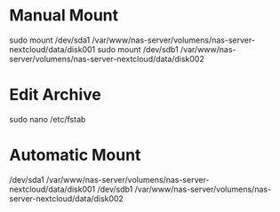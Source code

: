 


# Manual Mount
sudo mount /dev/sda1 /var/www/nas-server/volumens/nas-server-nextcloud/data/disk001
sudo mount /dev/sdb1 /var/www/nas-server/volumens/nas-server-nextcloud/data/disk002

# Edit Archive
sudo nano /etc/fstab

# Automatic Mount
/dev/sda1 /var/www/nas-server/volumens/nas-server-nextcloud/data/disk001
/dev/sdb1 /var/www/nas-server/volumens/nas-server-nextcloud/data/disk002

